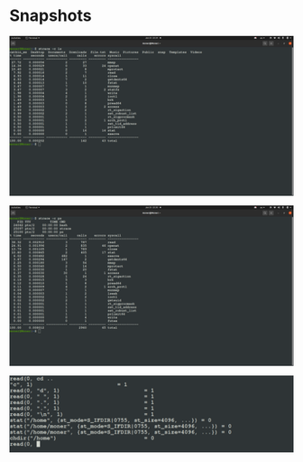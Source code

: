 # Snapshots
![](https://github.com/MonerMo/Embedded-Linux-Diploma-Tasks-Solution/blob/System-Call-Interface-Task/ls.png)

![](https://github.com/MonerMo/Embedded-Linux-Diploma-Tasks-Solution/blob/System-Call-Interface-Task/ps.png)

![](https://github.com/MonerMo/Embedded-Linux-Diploma-Tasks-Solution/blob/System-Call-Interface-Task/cd.png)

